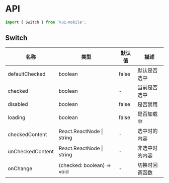 # API

```jsx
import { Switch } from 'kui-mobile';
```

## Switch
| 名称             | 类型                       | 默认值 | 描述           |
| ---------------- | -------------------------- | ------ | -------------- |
| defaultChecked   | boolean                    | false  | 默认是否选中   |
| checked          | boolean                    | -      | 当前是否选中   |
| disabled         | boolean                    | false  | 是否禁用       |
| loading          | boolean                    | false  | 是否加载中     |
| checkedContent   | React.ReactNode \| string  | -      | 选中时的内容   |
| unCheckedContent | React.ReactNode \| string  | -      | 非选中时的内容 |
| onChange         | (checked: boolean) => void | -      | 切换时回调函数 |
